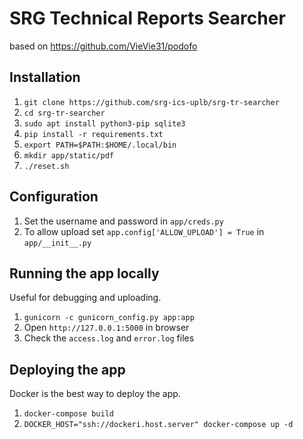 # SRG Technical Reports Searcher

based on https://github.com/VieVie31/podofo

## Installation

1. `git clone https://github.com/srg-ics-uplb/srg-tr-searcher`
2. `cd srg-tr-searcher`
3. `sudo apt install python3-pip sqlite3`
4. `pip install -r requirements.txt`
5. `export PATH=$PATH:$HOME/.local/bin`
6. `mkdir app/static/pdf`
7. `./reset.sh`

## Configuration
1. Set the username and password in `app/creds.py`
2. To allow upload set `app.config['ALLOW_UPLOAD'] = True` in `app/__init__.py`

## Running the app locally
Useful for debugging and uploading.

1. `gunicorn -c gunicorn_config.py app:app`
2. Open `http://127.0.0.1:5000` in browser
3. Check the `access.log` and `error.log` files 

## Deploying the app
Docker is the best way to deploy the app.

1. `docker-compose build`
2. `DOCKER_HOST="ssh://dockeri.host.server" docker-compose up -d`


